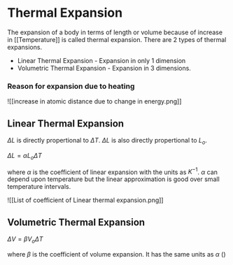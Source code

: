 # Thermal Expansion

The expansion of a body in terms of length or volume because of increase in [[Temperature]] is called thermal expansion. There are 2 types of thermal expansions.

- Linear Thermal Expansion - Expansion in only 1 dimension
- Volumetric Thermal Expansion - Expansion in 3 dimensions.

### Reason for expansion due to heating

![[increase in atomic distance due to change in energy.png]]


## Linear Thermal Expansion
${\Delta L}$ is directly propertional to ${\Delta T}$.
${\Delta L}$ is also directly propertional to ${L_o}$.

${\Delta L = \alpha L_o \Delta T}$

where ${\alpha}$ is the coefficient of linear expansion with the units as ${K^{-1}}$. 
${\alpha}$ can depend upon temperature but the linear approximation is good over small temperature intervals.

![[List of coefficient of Linear thermal expansion.png]]


## Volumetric Thermal Expansion

${\Delta V = \beta V_o \Delta T}$

where ${\beta}$ is the coefficient of volume expansion. It has the same units as ${\alpha}$ ()